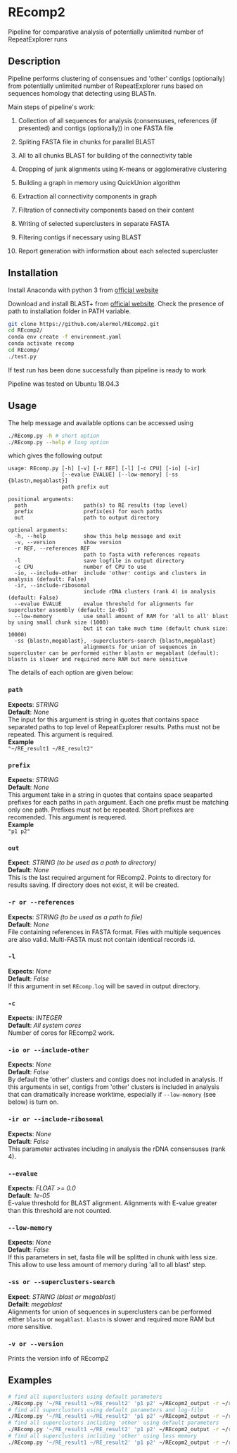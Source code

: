# REcomp2

Pipeline for comparative analysis of potentially unlimited number of RepeatExplorer runs

## Description

Pipeline performs clustering of consensues and 'other' contigs (optionally) from potentially unlimited number of RepeatExplorer runs based on sequences homology that detecting using BLASTn.

Main steps of pipeline's work:  

1. Collection of all sequences for analysis (consensuses, references (if presented) and contigs (optionally)) in one FASTA file

2. Spliting FASTA file in chunks for parallel BLAST

3. All to all chunks BLAST for building of the connectivity table

4. Dropping of junk alignments using K-means or agglomerative clustering

5. Building a graph in memory using QuickUnion algorithm

6. Extraction all connectivity components in graph

7. Filtration of connectivity components based on their content

8. Writing of selected superclusters in separate FASTA

9. Filtering contigs if necessary using BLAST

10. Report generation with information about each selected supercluster

## Installation

Install Anaconda with python 3 from [official website](https://www.anaconda.com/products/individual)

Download and install BLAST+ from [official website](https://ftp.ncbi.nlm.nih.gov/blast/executables/blast+/LATEST/). Check the presence of path to installation folder in PATH variable.

```bash
git clone https://github.com/alermol/REcomp2.git
cd REcomp2/
conda env create -f environment.yaml
conda activate recomp
cd REcomp/
./test.py
```

If test run has been done successfully than pipeline is ready to work

Pipeline was tested on Ubuntu 18.04.3

## Usage

The help message and available options can be accessed using

```bash
./REcomp.py -h # short option
./REcomp.py --help # long option
```

which gives the following output

```None
usage: REcomp.py [-h] [-v] [-r REF] [-l] [-c CPU] [-io] [-ir]
                 [--evalue EVALUE] [--low-memory] [-ss {blastn,megablast}]  
                 path prefix out

positional arguments:
  path                  path(s) to RE results (top level)
  prefix                prefix(es) for each paths
  out                   path to output directory

optional arguments:
  -h, --help            show this help message and exit
  -v, --version         show version
  -r REF, --references REF
                        path to fasta with references repeats
  -l                    save logfile in output directory
  -c CPU                number of CPU to use
  -io, --include-other  include 'other' contigs and clusters in analysis (default: False)
  -ir, --include-ribosomal
                        include rDNA clusters (rank 4) in analysis (default: False)
  --evalue EVALUE       evalue threshold for alignments for supercluster assembly (default: 1e-05)
  --low-memory          use small amount of RAM for 'all to all' blast by using small chunk size (1000)
                        but it can take much time (default chunk size: 10000)
  -ss {blastn,megablast}, -superclusters-search {blastn,megablast}
                        alignments for union of sequences in supercluster can be performed either blastn or megablast (default): blastn is slower and required more RAM but more sensitive
```

The details of each option are given below:

### `path`

**Expects**: *STRING*  
**Default**: *None*  
The input for this argument is string in quotes that contains space separated paths to top level of RepeatExplorer results. Paths must not be repeated. This argument is required.  
**Example**  
```"~/RE_result1 ~/RE_result2"```

### `prefix`

**Expects**: *STRING*  
**Default**: *None*  
This argument take in a string in quotes that contains space seaparted prefixes for each paths in `path` argument. Each one prefix must be matching only one path. Prefixes must not be repeated. Short prefixes are recomended. This argument is requered.  
**Example**  
```"p1 p2"```

### `out`

**Expect**: *STRING (to be used as a path to directory)*  
**Default**: *None*  
This is the last required argument for REcomp2. Points to directory for results saving. If directory does not exist, it will be created.  

### `-r or --references`

**Expects**: *STRING (to be used as a path to file)*  
**Default**: *None*  
File containing references in FASTA format. Files with multiple sequences are also valid. Multi-FASTA must not contain identical records id.

### `-l`

**Expects**: *None*  
**Default**: *False*  
If this argument in set `REcomp.log` will be saved in output directory.

### `-c`

**Expects**: *INTEGER*  
**Default**: *All system cores*  
Number of cores for REcomp2 work.

### `-io or --include-other`

**Expects**: *None*  
**Default**: *False*  
By default the 'other' clusters and contigs does not included in analysis. If this arguments in set, contigs from 'other' clusters is included in analysis that can dramatically increase worktime, especially if `--low-memory` (see below) is turn on.

### `-ir or --include-ribosomal`

**Expects**: *None*  
**Default**: *False*  
This parameter activates including in analysis the rDNA consensuses (rank 4).

### `--evalue`

**Expects**: *FLOAT >= 0.0*  
**Default**: *1e-05*  
E-value threshold for BLAST alignment. Alignments with E-value greater than this threshold are not counted.

### `--low-memory`

**Expects**: *None*  
**Default**: *False*  
If this parameters in set, fasta file will be splitted in chunk with less size. This allow to use less amount of memory during 'all to all blast' step.

### `-ss or --superclusters-search`

**Expect**: *STRING (blast or megablast)*  
**Defailt**: *megablast*  
Alignments for union of sequences in superclusters can be performed either `blastn` or `megablast`. `blastn` is slower and required more RAM but more sensitive.

### `-v or --version`

Prints the version info of REcomp2

## Examples

```bash
# find all superclusters using default parameters
./REcomp.py '~/RE_result1 ~/RE_result2' 'p1 p2' ~/REcopm2_output -r ~/references.fasta
# find all superclusters using default parameters and log-file
./REcomp.py '~/RE_result1 ~/RE_result2' 'p1 p2' ~/REcopm2_output -r ~/references.fasta -l
# find all superclusters incliding 'other' using default parameters
./REcomp.py '~/RE_result1 ~/RE_result2' 'p1 p2' ~/REcopm2_output -r ~/references.fasta -io
# find all superclusters incliding 'other' using less memory
./REcomp.py '~/RE_result1 ~/RE_result2' 'p1 p2' ~/REcopm2_output -r ~/references.fasta -io --low-memory
```
